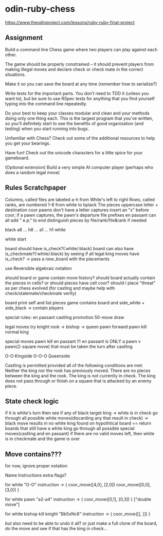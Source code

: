 # odin-ruby-chess
https://www.theodinproject.com/lessons/ruby-ruby-final-project


## Assignment
Build a command line Chess game where two players can play against each other.

The game should be properly constrained – it should prevent players from making illegal moves and declare check or check mate in the correct situations.

Make it so you can save the board at any time (remember how to serialize?)

Write tests for the important parts. You don’t need to TDD it (unless you want to), but be sure to use RSpec tests for anything that you find yourself typing into the command line repeatedly.

Do your best to keep your classes modular and clean and your methods doing only one thing each. This is the largest program that you’ve written, so you’ll definitely start to see the benefits of good organization (and testing) when you start running into bugs.

Unfamiliar with Chess? Check out some of the additional resources to help you get your bearings.

Have fun! Check out the unicode characters for a little spice for your gameboard.

(Optional extension) Build a very simple AI computer player (perhaps who does a random legal move)

## Rules Scratchpaper

Columns, called files are labeled a-h from White's left to right
Rows, called ranks, are numbered 1-8 from white to bplack
The pieces uppercase letter + destination coor
pawns don't have a letter
captures insert an "x" before coor; if a pawn captures, the pawn's departure file prefixes
en passant can all add " e.p." to end
distinguish pieces by file/rank/file&rank if needed

black
a8 ... h8
...
a1 ... h1
white

white start

board should have is_check?(:white/:black)
board can also have is_checkmate?(:white/:black) by seeing if all legal king moves have is_check? -> pass a new_board with the placements

use Reversible algebraic notation

should board or game contain move history?
should board actually contain the pieces in cells? or should pieces have cell coor?
should I place "threat" as per chess evolved (for casting and maybe help with check/stalemate/checkmate verify)

board print self and list pieces
game contains board and side_white + side_black -> contain players

special rules:
en passant
castling
promotion
50-move draw

legal moves try
knight
rook -> bishop -> queen
pawn forward
pawn kill normal
king

special moves
pawn kill en passant !!! en passant is ONLY a pawn v pawn(2-square move) that must be taken the turn after
castling

O-O Kingside
O-O-O Queenside


Castling is permitted provided all of the following conditions are met:
Neither the king nor the rook has previously moved.
There are no pieces between the king and the rook.
The king is not currently in check.
The king does not pass through or finish on a square that is attacked by an enemy piece.

## State check logic

if it is white's turn then
    see if any of black target king -> white is in check
    go through all possible white moves(discarding any that result in check) -> black move results in no white king found on hypothtical board == return boards that still have a white king
    go through all possible special moves(castling and en passant)
    if there are no valid moves left, then white is in checkmate and the game is over


## Move contains???

for now, ignore proper notation

Name
Instructions
extra flags?

for white
"O-O"
instruction -> {
    coor_move([4,0], [2,0])
    coor_move([0,0], [3,0])
}

for white pawn
"a2-a4"
instruction -> {
    coor_move([0,1], [0,3])
}
["double move"]

for white bishop kill knight
"Bb5xNc6"
instruction -> {
    coor_move([], [])
}

but also need to be able to undo it all? or just make a full clone of the board, do the move and see if that has the king in check...